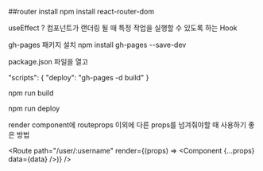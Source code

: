 ##router install
npm install react-router-dom

useEffect  ?
컴포넌트가 랜더링 될 때 특정 작업을 실행할 수 있도록 하는 Hook

gh-pages 패키지 설치
npm install gh-pages --save-dev

 package.json 파일을 열고
 
"scripts": {
  "deploy": "gh-pages -d build"
}

npm run build


npm run deploy


render
component에 routeprops 이외에 다른 props를 넘겨줘야할 때 사용하기 좋은 방법

<Route path="/user/:username" render={(props) => <Component {...props} data={data} />)} />